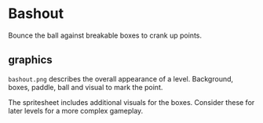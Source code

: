 # Bashout

Bounce the ball against breakable boxes to crank up points.

## graphics

`bashout.png` describes the overall appearance of a level. Background, boxes, paddle, ball and visual to mark the point.

The spritesheet includes additional visuals for the boxes. Consider these for later levels for a more complex gameplay.
